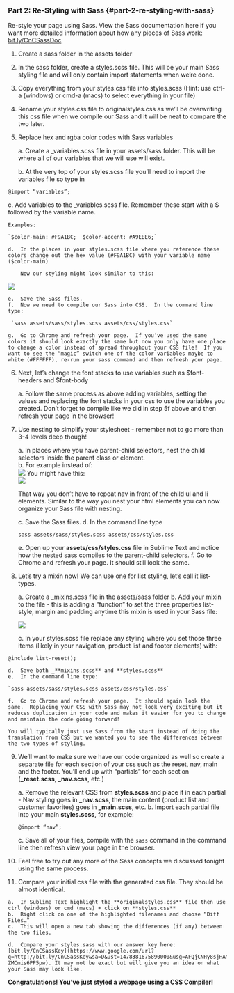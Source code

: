 ### Part 2:  Re-Styling with Sass  {#part-2-re-styling-with-sass}

Re-style your page using Sass. View the Sass documentation here if you want more detailed information about how any pieces of Sass work: [bit.ly/CnCSassDoc](https://www.google.com/url?q=http://bit.ly/CnCSassDoc&sa=D&ust=1478381675862000&usg=AFQjCNGQQHzyokuUfQpu_lxgbfHEUcrGzA) 

  1.  Create a sass folder in the assets folder

  2.  In the sass folder, create a styles.scss file.  This will be your main Sass styling file and will only contain import statements when we’re done.

  3.  Copy everything from your styles.css file into styles.scss (Hint: use ctrl-a (windows) or cmd-a (macs) to select everything in your file)

  4.  Rename your styles.css file to originalstyles.css as we’ll be overwriting this css file when we compile our Sass and it will be neat to compare the two later.

  5.  Replace hex and rgba color codes with Sass variables

      a.  Create a _variables.scss file in your assets/sass folder.  This will be where all of our variables that we will use will exist.

      b.  At the very top of your styles.scss file you’ll need to import the variables file so type in

```@import “variables”;```

   c.  Add variables to the _variables.scss file.  Remember these start with a $ followed by the variable name.  

    Examples:

    `$color-main: #F9A1BC;  $color-accent: #A9EEE6;`

    d.  In the places in your styles.scss file where you reference these colors change out the hex value (#F9A1BC) with your variable name ($color-main)

        Now our styling might look similar to this:

![](../images/image06.png)


    e.  Save the Sass files.
    f.  Now we need to compile our Sass into CSS.  In the command line type:

     `sass assets/sass/styles.scss assets/css/styles.css`

    g.  Go to Chrome and refresh your page.  If you’ve used the same colors it should look exactly the same but now you only have one place to change a color instead of spread throughout your CSS file!  If you want to see the “magic” switch one of the color variables maybe to white (#FFFFFF), re-run your sass command and then refresh your page.

6.  Next, let’s change the font stacks to use variables such as $font-headers and $font-body

    a.  Follow the same process as above adding variables, setting the values and replacing the font stacks in your css to use the variables you created. Don’t forget to compile like we did in step 5f above and then refresh your page in the browser!

7.  Use nesting to simplify your stylesheet - remember not to go more than 3-4 levels deep though!

    a.  In places where you have parent-child selectors, nest the child selectors inside the parent class or element.  
    b. For example instead of:<br>
    ![](../images/image05.png)
    You might have this:<br>
    ![](../images/image01.png)

    That way you don’t have to repeat nav in front of the child ul and li elements.  Similar to the way you nest your html elements you can now organize your Sass file with nesting.

    c.  Save the Sass files.
    d.  In the command line type

    `sass assets/sass/styles.scss assets/css/styles.css`

    e.  Open up your **assets/css/styles.css** file in Sublime Text and notice how the nested sass compiles to the parent-child selectors.
    f.  Go to Chrome and refresh your page.  It should still look the same.

8.  Let’s try a mixin now!  We can use one for list styling, let’s call it list-types.

    a.  Create a _mixins.scss file in the assets/sass folder
    b.  Add your mixin to the file - this is adding a “function” to set the three properties list-style, margin and padding anytime this mixin is used in your Sass file:<br>

    ![](../images/image00.png)

    c.  In your styles.scss file replace any styling where you set those three items (likely in your navigation, product list and footer elements) with:

  `@include list-reset();`

    d.  Save both _**mixins.scss** and **styles.scss**
    e.  In the command line type:

    `sass assets/sass/styles.scss assets/css/styles.css`

    f.  Go to Chrome and refresh your page.  It should again look the same.  Replacing your CSS with Sass may not look very exciting but it reduces duplication in your code and makes it easier for you to change and maintain the code going forward!  

    You will typically just use Sass from the start instead of doing the translation from CSS but we wanted you to see the differences between the two types of styling.

9.  We’ll want to make sure we have our code organized as well so create a separate file for each section of your css such as the reset, nav, main and the footer. You’ll end up with “partials” for each section (**_reset.scss**, **_nav.scss**, etc.)  

    a.  Remove the relevant CSS from **styles.scss** and place it in each partial - Nav styling goes in **_nav.scss**, the main content (product list and customer favorites) goes in **_main.scss**, etc.
    b.  Import each partial file into your main **styles.scss**, for example:

    `@import “nav”;`

    c.  Save all of your files, compile with the `sass` command in the command line then refresh view your page in the browser.

10.  Feel free to try out any more of the Sass concepts we discussed tonight using the same process.

11.  Compare your initial css file with the generated css file.  They should be almost identical.  

    a.  In Sublime Text highlight the **originalstyles.css** file then use ctrl (windows) or cmd (macs) + click on **styles.css**
    b.  Right click on one of the highlighted filenames and choose “Diff Files…”
    c.  This will open a new tab showing the differences (if any) between the two files.  

    d.  Compare your styles.sass with our answer key here: [bit.ly/CnCSassKey](https://www.google.com/url?q=http://bit.ly/CnCSassKey&sa=D&ust=1478381675890000&usg=AFQjCNHy8sjHANATp6X20-ZMCmis6PP5pw). It may not be exact but will give you an idea on what your Sass may look like.

**Congratulations!  You’ve just styled a webpage using a CSS Compiler!**